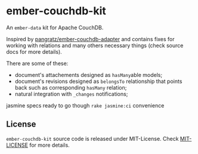 ember-couchdb-kit
=================

An `ember-data` kit for Apache CouchDB.

Inspired by [pangratz/ember-couchdb-adapter](https://github.com/pangratz/ember-couchdb-adapter) and contains fixes for working with relations and many others necessary things (check source docs for more details).

There are some of these:

* document's attachements designed as `hasMany`able models;
* document's revisions designed as `belongsTo` relationship that points back such as corresponding `hasMany` relation;
* natural integration with `_changes` notifications;


jasmine specs ready to go though `rake jasmine:ci` convenience

License
-------

`ember-couchdb-kit` source code is released under MIT-License.
Check [MIT-LICENSE](https://github.com/roundscope/ember-couchdb-kit/blob/master/MIT-LICENSE) for more details.
